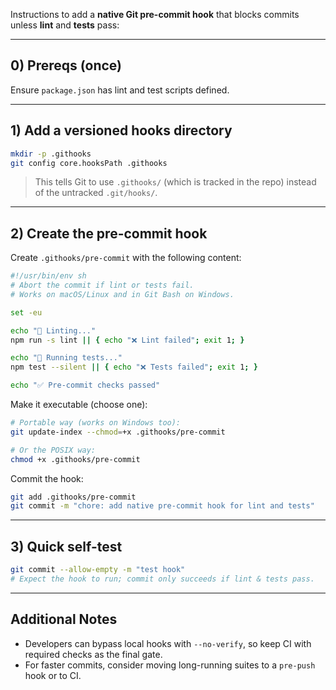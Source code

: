 Instructions to add a **native Git pre-commit hook** that blocks commits unless **lint** and **tests** pass:

---

## 0) Prereqs (once)

Ensure `package.json` has lint and test scripts defined.

---

## 1) Add a versioned hooks directory

```bash
mkdir -p .githooks
git config core.hooksPath .githooks
```

> This tells Git to use `.githooks/` (which is tracked in the repo) instead of the untracked `.git/hooks/`.

---

## 2) Create the pre-commit hook

Create `.githooks/pre-commit` with the following content:

```bash
#!/usr/bin/env sh
# Abort the commit if lint or tests fail.
# Works on macOS/Linux and in Git Bash on Windows.

set -eu

echo "🔎 Linting..."
npm run -s lint || { echo "❌ Lint failed"; exit 1; }

echo "🧪 Running tests..."
npm test --silent || { echo "❌ Tests failed"; exit 1; }

echo "✅ Pre-commit checks passed"
```

Make it executable (choose one):

```bash
# Portable way (works on Windows too):
git update-index --chmod=+x .githooks/pre-commit

# Or the POSIX way:
chmod +x .githooks/pre-commit
```

Commit the hook:

```bash
git add .githooks/pre-commit
git commit -m "chore: add native pre-commit hook for lint and tests"
```

---

## 3) Quick self-test

```bash
git commit --allow-empty -m "test hook"
# Expect the hook to run; commit only succeeds if lint & tests pass.
```

---

## Additional Notes

* Developers can bypass local hooks with `--no-verify`, so keep CI with required checks as the final gate.
* For faster commits, consider moving long-running suites to a `pre-push` hook or to CI.
